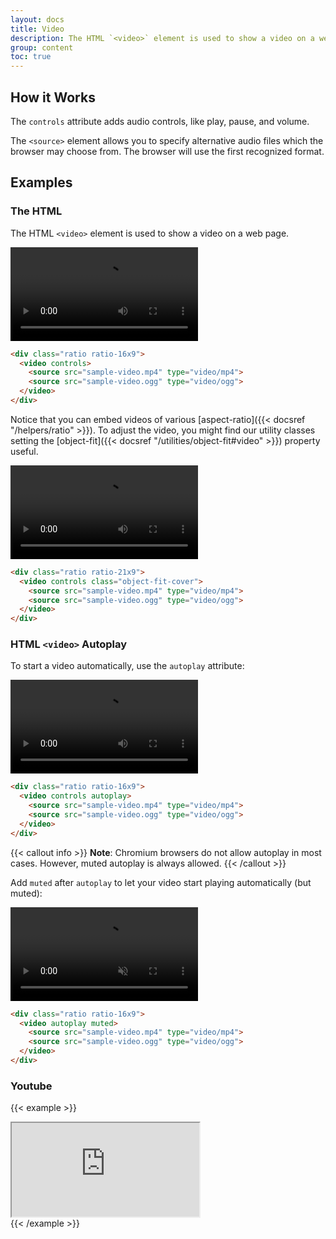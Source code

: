 ```yaml
---
layout: docs
title: Video
description: The HTML `<video>` element is used to show a video on a web page.
group: content
toc: true
---
```


## How it Works

The `controls` attribute adds audio controls, like play, pause, and volume.

The `<source>` element allows you to specify alternative audio files which the browser may choose from. The browser will use the first recognized format.

## Examples

### The HTML <audio> Element

The HTML `<video>` element is used to show a video on a web page.

<div class="bd-example">
  <div class="ratio ratio-16x9">
    <video controls>
      <source src="/assets/media/sample-video.mp4" type="video/mp4">
      <source src="/assets/media/sample-video.ogg" type="video/ogg">
    </video>
  </div>
</div>

```html
<div class="ratio ratio-16x9">
  <video controls>
    <source src="sample-video.mp4" type="video/mp4">
    <source src="sample-video.ogg" type="video/ogg">
  </video>
</div>
```

Notice that you can embed videos of various [aspect-ratio]({{< docsref "/helpers/ratio" >}}). To adjust the video, you might find our utility classes setting the [object-fit]({{< docsref "/utilities/object-fit#video" >}}) property useful.

<div class="bd-example">
  <div class="ratio ratio-21x9">
    <video controls class="object-fit-cover">
      <source src="/assets/media/sample-video.mp4" type="video/mp4">
      <source src="/assets/media/sample-video.ogg" type="video/ogg">
    </video>
  </div>
</div>

```html
<div class="ratio ratio-21x9">
  <video controls class="object-fit-cover">
    <source src="sample-video.mp4" type="video/mp4">
    <source src="sample-video.ogg" type="video/ogg">
  </video>
</div>
```

### HTML `<video>` Autoplay

To start a video automatically, use the `autoplay` attribute:

<div class="bd-example">
  <div class="ratio ratio-16x9">
    <video controls autoplay>
      <source src="/assets/media/sample-video.mp4" type="video/mp4">
      <source src="/assets/media/sample-video.ogg" type="video/ogg">
    </video>
  </div>
</div>

```html
<div class="ratio ratio-16x9">
  <video controls autoplay>
    <source src="sample-video.mp4" type="video/mp4">
    <source src="sample-video.ogg" type="video/ogg">
  </video>
</div>
```

{{< callout info >}}
**Note**: Chromium browsers do not allow autoplay in most cases. However, muted autoplay is always allowed.
{{< /callout >}}

Add `muted` after `autoplay` to let your video start playing automatically (but muted):

<div class="bd-example">
  <div class="ratio ratio-16x9">
    <video autoplay muted>
      <source src="/assets/media/sample-video.mp4" type="video/mp4">
      <source src="/assets/media/sample-video.ogg" type="video/ogg">
    </video>
  </div>
</div>

```html
<div class="ratio ratio-16x9">
  <video autoplay muted>
    <source src="sample-video.mp4" type="video/mp4">
    <source src="sample-video.ogg" type="video/ogg">
  </video>
</div>
```

### Youtube

{{< example >}}
<div class="ratio ratio-16x9">
  <iframe src="https://www.youtube.com/embed/zpOULjyy-n8?rel=0" title="YouTube video" allowfullscreen></iframe>
</div>
{{< /example >}}

